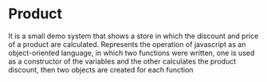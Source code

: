 # Product
It is a small demo system that shows a store in which the discount and price of a product are calculated. 
Represents the operation of javascript as an object-oriented language, in which two functions were written, 
one is used as a constructor of the variables and the other calculates the product discount, 
then two objects are created for each function
